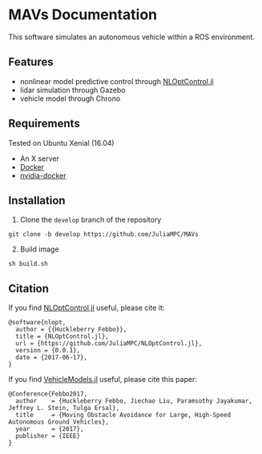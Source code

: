 # MAVs Documentation
This software simulates an autonomous vehicle within a ROS environment.

## Features
* nonlinear model predictive control through [NLOptControl.jl](https://github.com/JuliaMPC/NLOptControl.jl)
* lidar simulation through Gazebo
* vehicle model through Chrono

## Requirements
Tested on Ubuntu Xenial (16.04)
* An X server
* [Docker](https://www.docker.com/get-docker)
* [nvidia-docker](https://github.com/NVIDIA/nvidia-docker/wiki/Installation)

## Installation
1. Clone the `develop` branch of the repository
```
git clone -b develop https://github.com/JuliaMPC/MAVs
```

2. Build image
```
sh build.sh
```

## Citation
If you find [NLOptControl.jl](https://github.com/JuliaMPC/NLOptControl.jl) useful, please cite it:
```
@software{nlopt,
  author = {{Huckleberry Febbo}},
  title = {NLOptControl.jl},
  url = {https://github.com/JuliaMPC/NLOptControl.jl},
  version = {0.0.1},
  date = {2017-06-17},
}
```

If you find [VehicleModels.jl](https://github.com/JuliaMPC/VehicleModels.jl) useful, please cite this paper:
```
@Conference{Febbo2017,
  author    = {Huckleberry Febbo, Jiechao Liu, Paramsothy Jayakumar, Jeffrey L. Stein, Tulga Ersal},
  title     = {Moving Obstacle Avoidance for Large, High-Speed Autonomous Ground Vehicles},
  year      = {2017},
  publisher = {IEEE}
}
```
